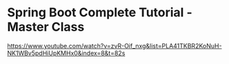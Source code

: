 # Spring Boot Complete Tutorial - Master Class

<https://www.youtube.com/watch?v=zvR-Oif_nxg&list=PLA41TKBR2KoNuH-NK1WBv5pdHiUpKMHx0&index=8&t=82s>

